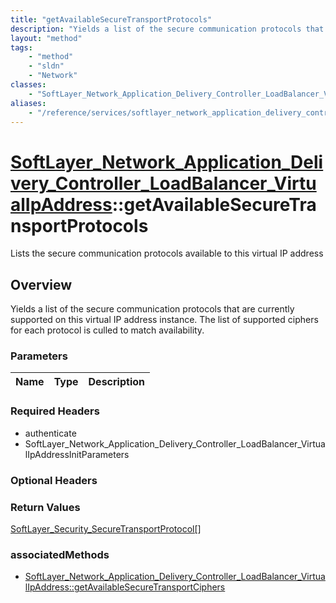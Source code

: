 ```yaml
---
title: "getAvailableSecureTransportProtocols"
description: "Yields a list of the secure communication protocols that are currently supported on this virtual IP address instance. Th... "
layout: "method"
tags:
    - "method"
    - "sldn"
    - "Network"
classes:
    - "SoftLayer_Network_Application_Delivery_Controller_LoadBalancer_VirtualIpAddress"
aliases:
    - "/reference/services/softlayer_network_application_delivery_controller_loadbalancer_virtualipaddress/getAvailableSecureTransportProtocols"
---
```

# [SoftLayer_Network_Application_Delivery_Controller_LoadBalancer_VirtualIpAddress](/reference/services/SoftLayer_Network_Application_Delivery_Controller_LoadBalancer_VirtualIpAddress)::getAvailableSecureTransportProtocols

Lists the secure communication protocols available to this virtual IP address 


## Overview 
Yields a list of the secure communication protocols that are currently supported on this virtual IP address instance. The list of supported ciphers for each protocol is culled to match availability. 

### Parameters 
|Name | Type | Description |
| --- | --- | --- |


### Required Headers
* authenticate
* SoftLayer_Network_Application_Delivery_Controller_LoadBalancer_VirtualIpAddressInitParameters

### Optional Headers

### Return Values
<a href='/reference/datatypes/SoftLayer_Security_SecureTransportProtocol'>SoftLayer_Security_SecureTransportProtocol[] </a>


### associatedMethods

*  [SoftLayer_Network_Application_Delivery_Controller_LoadBalancer_VirtualIpAddress::getAvailableSecureTransportCiphers](/reference/services/SoftLayer_Network_Application_Delivery_Controller_LoadBalancer_VirtualIpAddress/getAvailableSecureTransportCiphers )

